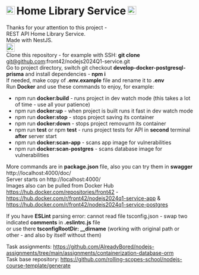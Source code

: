 # <img src="https://upload.wikimedia.org/wikipedia/commons/thumb/d/d9/Node.js_logo.svg/1920px-Node.js_logo.svg.png" alt="Node.js" height="23"/>&#8239;Home Library Service&#8239;<img src="https://nestjs.com/logo-small.ede75a6b.svg" alt="NestJS" height="23"/>
Thanks for your attention to this project -  
REST API Home Library Service.  
Made with NestJS.  
<img src="https://rolling-scopes-school.github.io/front42-JSFE2021Q1/presentation/z/front42.jpg" alt="logo" height="23"/>  
Clone this repository - for example with SSH: **git clone** git@github.com:front42/nodejs2024Q1-service.git  
Go to project directory, switch git checkout **develop-docker-postgresql-prisma** and install dependencies - **npm i**  
If needed, make copy of **.env.example** file and rename it to **.env**  
Run **Docker** and use these commands to enjoy, for example:
- npm run **docker:build** - runs project in dev watch mode (this takes a lot of time - use all your patience)
- npm run **docker:up** - when project is built runs it fast in dev watch mode
- npm run **docker:stop** - stops project saving its container
- npm run **docker:down** - stops project removштп its container
- npm run **test** or npm **test** - runs project tests for API in **second** terminal **after** server start
- npm run **docker:scan-app** - scans app image for vulnerabilities
- npm run **docker:scan-postgres** - scans database image for vulnerabilities

More commands are in **package.json** file, also you can try them in **swagger** http://localhost:4000/doc/  
Server starts on http://localhost:4000/  
Images also can be pulled from Docker Hub https://hub.docker.com/repositories/front42 -  
https://hub.docker.com/r/front42/nodejs2024q1-service-app & https://hub.docker.com/r/front42/nodejs2024q1-service-postgres

If you have **ESLint** parsing error: cannot read file tsconfig.json - swap two indicated **comments** in **.eslintrc.js** file  
or use there **tsconfigRootDir: __dirname** (working with original path or other - and also by itself without them)

Task assignments: https://github.com/AlreadyBored/nodejs-assignments/tree/main/assignments/containerization-database-orm  
Task base repository: https://github.com/rolling-scopes-school/nodejs-course-template/generate
